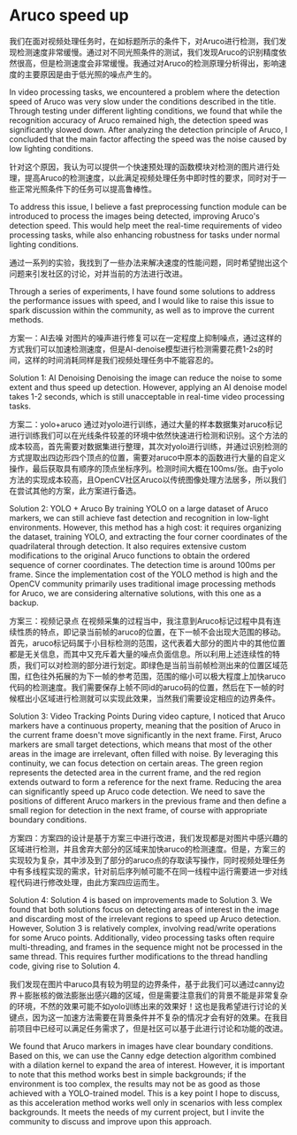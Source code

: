 # Aruco speed up
我们在面对视频处理任务时，在如标题所示的条件下，对Aruco进行检测，我们发现检测速度非常缓慢。通过对不同光照条件的测试，我们发现Aruco的识别精度依然很高，但是检测速度会非常缓慢。我通过对Aruco的检测原理分析得出，影响速度的主要原因是由于低光照的噪点产生的。

In video processing tasks, we encountered a problem where the detection speed of Aruco was very slow under the conditions described in the title. Through testing under different lighting conditions, we found that while the recognition accuracy of Aruco remained high, the detection speed was significantly slowed down. After analyzing the detection principle of Aruco, I concluded that the main factor affecting the speed was the noise caused by low lighting conditions.

针对这个原因，我认为可以提供一个快速预处理的函数模块对检测的图片进行处理，提高Aruco的检测速度，以此满足视频处理任务中即时性的要求，同时对于一些正常光照条件下的任务可以提高鲁棒性。

To address this issue, I believe a fast preprocessing function module can be introduced to process the images being detected, improving Aruco's detection speed. This would help meet the real-time requirements of video processing tasks, while also enhancing robustness for tasks under normal lighting conditions.

通过一系列的实验，我找到了一些办法来解决速度的性能问题，同时希望抛出这个问题来引发社区的讨论，对并当前的方法进行改进。

Through a series of experiments, I have found some solutions to address the performance issues with speed, and I would like to raise this issue to spark discussion within the community, as well as to improve the current methods.

方案一：AI去噪 对图片的噪声进行修复可以在一定程度上抑制噪点，通过这样的方式我们可以加速检测速度，但是AI-denoise模型进行检测需要花费1-2s的时间，这样的时间消耗同样是我们视频处理任务中不能容忍的。

Solution 1: AI Denoising Denoising the image can reduce the noise to some extent and thus speed up detection. However, applying an AI denoise model takes 1-2 seconds, which is still unacceptable in real-time video processing tasks.

方案二：yolo+aruco 通过对yolo进行训练，通过大量的样本数据集对aruco标记进行训练我们可以在光线条件较差的环境中依然快速进行检测和识别。这个方法的成本较高，首先需要对数据集进行整理，其次对yolo进行训练，并通过识别检测的方式提取出四边形四个顶点的位置，需要对aruco中原本的函数进行大量的自定义操作，最后获取具有顺序的顶点坐标序列。检测时间大概在100ms/张。由于yolo方法的实现成本较高，且OpenCV社区Aruco以传统图像处理方法居多，所以我们在尝试其他的方案，此方案进行备选。

Solution 2: YOLO + Aruco By training YOLO on a large dataset of Aruco markers, we can still achieve fast detection and recognition in low-light environments. However, this method has a high cost: it requires organizing the dataset, training YOLO, and extracting the four corner coordinates of the quadrilateral through detection. It also requires extensive custom modifications to the original Aruco functions to obtain the ordered sequence of corner coordinates. The detection time is around 100ms per frame. Since the implementation cost of the YOLO method is high and the OpenCV community primarily uses traditional image processing methods for Aruco, we are considering alternative solutions, with this one as a backup.

方案三：视频记录点 在视频采集的过程当中，我注意到Aruco标记过程中具有连续性质的特点，即记录当前帧的aruco的位置，在下一帧不会出现大范围的移动。首先，aruco标记码属于小目标检测的范围，这代表着大部分的图片中的其他位置都是无关信息，而其中又充斥着大量的噪点负面信息。所以利用上述连续性的特质，我们可以对检测的部分进行划定。即绿色是当前当前帧检测出来的位置区域范围，红色往外拓展的为下一帧的参考范围，范围的缩小可以极大程度上加快aruco代码的检测速度。我们需要保存上帧不同id的aruco码的位置，然后在下一帧的时候框出小区域进行检测就可以实现此效果，当然我们需要设定相应的边界条件。

Solution 3: Video Tracking Points During video capture, I noticed that Aruco markers have a continuous property, meaning that the position of Aruco in the current frame doesn't move significantly in the next frame. First, Aruco markers are small target detections, which means that most of the other areas in the image are irrelevant, often filled with noise. By leveraging this continuity, we can focus detection on certain areas. The green region represents the detected area in the current frame, and the red region extends outward to form a reference for the next frame. Reducing the area can significantly speed up Aruco code detection. We need to save the positions of different Aruco markers in the previous frame and then define a small region for detection in the next frame, of course with appropriate boundary conditions.

方案四：方案四的设计是基于方案三中进行改进，我们发现都是对图片中感兴趣的区域进行检测，并且舍弃大部分的区域来加快aruco的检测速度。但是，方案三的实现较为复杂，其中涉及到了部分的aruco点的存取读写操作，同时视频处理任务中有多线程实现的需求，针对前后序列帧可能不在同一线程中运行需要进一步对线程代码进行修改处理，由此方案四应运而生。

Solution 4: Solution 4 is based on improvements made to Solution 3. We found that both solutions focus on detecting areas of interest in the image and discarding most of the irrelevant regions to speed up Aruco detection. However, Solution 3 is relatively complex, involving read/write operations for some Aruco points. Additionally, video processing tasks often require multi-threading, and frames in the sequence might not be processed in the same thread. This requires further modifications to the thread handling code, giving rise to Solution 4.

我们发现在图片中aruco具有较为明显的边界条件，基于此我们可以通过canny边界＋膨胀核的做法膨胀出感兴趣的区域，但是需要注意我们的背景不能是非常复杂的环境，不然的效果可能不如yolo训练出来的效果好！这也是我希望进行讨论的关键点，因为这一加速方法需要在背景条件并不复杂的情况才会有好的效果。在我目前项目中已经可以满足任务需求了，但是社区可以基于此进行讨论和功能的改进。

We found that Aruco markers in images have clear boundary conditions. Based on this, we can use the Canny edge detection algorithm combined with a dilation kernel to expand the area of interest. However, it is important to note that this method works best in simple backgrounds; if the environment is too complex, the results may not be as good as those achieved with a YOLO-trained model. This is a key point I hope to discuss, as this acceleration method works well only in scenarios with less complex backgrounds. It meets the needs of my current project, but I invite the community to discuss and improve upon this approach.
 
